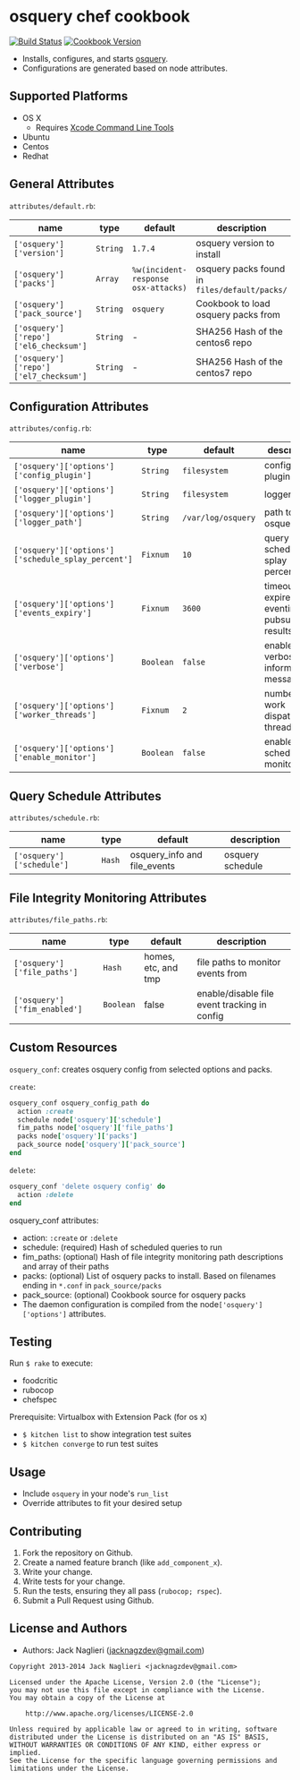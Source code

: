 osquery chef cookbook
====================
[![Build Status](https://travis-ci.org/jacknagz/osquery-cookbook.svg?branch=master)](https://travis-ci.org/jacknagz/osquery-cookbook)
[![Cookbook Version](https://img.shields.io/cookbook/v/osquery.svg)](https://supermarket.chef.io/cookbooks/osquery)

* Installs, configures, and starts [osquery](https://osquery.io/).
* Configurations are generated based on node attributes.

Supported Platforms
------------
* OS X
  * Requires [Xcode Command Line Tools](https://itunes.apple.com/us/app/xcode/id497799835?mt=12)
* Ubuntu
* Centos
* Redhat

General Attributes
----------
`attributes/default.rb`:

| name   | type | default | description |
|--------|------|---------|-------------|
| `['osquery']['version']` | `String` | `1.7.4` | osquery version to install |
| `['osquery']['packs']` | `Array` | `%w(incident-response osx-attacks)` | osquery packs found in `files/default/packs/` |
| `['osquery']['pack_source']` | `String` | `osquery` | Cookbook to load osquery packs from |
| `['osquery']['repo']['el6_checksum']` | `String` | - | SHA256 Hash of the centos6 repo |
| `['osquery']['repo']['el7_checksum']` | `String` | - | SHA256 Hash of the centos7 repo |

Configuration Attributes
----------
`attributes/config.rb`:

| name   | type | default | description |
|--------|------|---------|-------------|
| `['osquery']['options']['config_plugin']` | `String` | `filesystem` | configuration plugin |
| `['osquery']['options']['logger_plugin']` | `String` | `filesystem` | logger plugin |
| `['osquery']['options']['logger_path']` | `String` | `/var/log/osquery` | path to store osquery logs |
| `['osquery']['options']['schedule_splay_percent']` | `Fixnum` | `10` | query schedule splay percentage |
| `['osquery']['options']['events_expiry']` | `Fixnum` | `3600` | timeout to expire eventing pubsub results |
| `['osquery']['options']['verbose']` | `Boolean` | `false` | enable verbose informational messages |
| `['osquery']['options']['worker_threads']` | `Fixnum` | `2` | number of work dispatch threads |
| `['osquery']['options']['enable_monitor']` | `Boolean` | `false` | enable schedule monitor |

Query Schedule Attributes
----------
`attributes/schedule.rb`:

| name   | type | default | description |
|--------|------|---------|-------------|
| `['osquery']['schedule']` | `Hash` | osquery_info and file_events | osquery schedule |

File Integrity Monitoring Attributes
----------
`attributes/file_paths.rb`:

| name   | type | default | description |
|--------|------|---------|-------------|
| `['osquery']['file_paths']` | `Hash` | homes, etc, and tmp | file paths to monitor events from |
| `['osquery']['fim_enabled']` | `Boolean` | false | enable/disable file event tracking in config |

Custom Resources
----------------
`osquery_conf`: creates osquery config from selected options and packs.

`create`:

```ruby
osquery_conf osquery_config_path do
  action :create
  schedule node['osquery']['schedule']
  fim_paths node['osquery']['file_paths']
  packs node['osquery']['packs']
  pack_source node['osquery']['pack_source']
end
```

`delete`:

```ruby
osquery_conf 'delete osquery config' do
  action :delete
end
```

osquery_conf attributes:
* action: `:create` or `:delete`
* schedule: (required) Hash of scheduled queries to run
* fim_paths: (optional) Hash of file integrity monitoring path descriptions and array of their paths
* packs: (optional) List of osquery packs to install.  Based on filenames ending in `*.conf` in `pack_source/packs`
* pack_source: (optional) Cookbook source for osquery packs
* The daemon configuration is compiled from the node`['osquery']['options']` attributes.

Testing
-----
Run `$ rake` to execute:
* foodcritic
* rubocop
* chefspec

Prerequisite: Virtualbox with Extension Pack (for os x)
* `$ kitchen list` to show integration test suites <br />
* `$ kitchen converge` to run test suites

Usage
-----
* Include `osquery` in your node's `run_list`
* Override attributes to fit your desired setup

Contributing
------------
1. Fork the repository on Github.
2. Create a named feature branch (like `add_component_x`).
3. Write your change.
4. Write tests for your change.
5. Run the tests, ensuring they all pass (`rubocop; rspec`).
6. Submit a Pull Request using Github.

License and Authors
-------------------
* Authors: Jack Naglieri (jacknagzdev@gmail.com)

```text
Copyright 2013-2014 Jack Naglieri <jacknagzdev@gmail.com>

Licensed under the Apache License, Version 2.0 (the "License");
you may not use this file except in compliance with the License.
You may obtain a copy of the License at

    http://www.apache.org/licenses/LICENSE-2.0

Unless required by applicable law or agreed to in writing, software
distributed under the License is distributed on an "AS IS" BASIS,
WITHOUT WARRANTIES OR CONDITIONS OF ANY KIND, either express or implied.
See the License for the specific language governing permissions and
limitations under the License.
```
